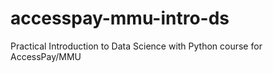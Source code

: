 # accesspay-mmu-intro-ds
Practical Introduction to Data Science with Python course for AccessPay/MMU
